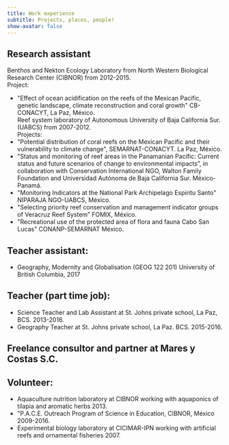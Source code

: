 ```yaml
---
title: Work experience
subtitle: Projects, places, people!
show-avatar: false
---
```


## Research assistant 
Benthos and Nekton Ecology Laboratory from North Western Biological Research Center (CIBNOR) from 2012-2015.   
Project:
* "Effect of ocean acidification on the reefs of the Mexican Pacific, genetic landscape, climate reconstruction and coral growth" CB-CONACYT, La Paz, México.   
Reef system laboratory of Autonomous University of Baja California Sur. (UABCS) from 2007-2012.  
Projects:
* "Potential distribution of coral reefs on the Mexican Pacific and their vulnerability to climate change", SEMARNAT-CONACYT. La Paz, México.
* "Status and monitoring of reef areas in the Panamanian Pacific: Current status and future scenarios of change to environmental impacts”, in collaboration with Conservation International NGO, Walton Family Foundation and Universidad Autónoma de Baja California Sur. México-Panamá.
* "Monitoring Indicators at the National Park Archipelago Espiritu Santo" NIPARAJA NGO-UABCS, México.
* "Selecting priority reef conservation and management indicator groups of Veracruz Reef System” FOMIX, México.
* "Recreational use of the protected area of flora and fauna Cabo San Lucas" CONANP-SEMARNAT México. 

## Teacher assistant:
* Geography, Modernity and Globalisation (GEOG 122 201) University of British Columbia, 2017

## Teacher (part time job):
* Science Teacher and Lab Assistant at St. Johns private school, La Paz, BCS. 2013-2016.
* Geography Teacher at St. Johns private school, La Paz. BCS. 2015-2016.

## Freelance consultor and partner at Mares y Costas S.C. 

## Volunteer:
* Aquaculture nutrition laboratory at CIBNOR working with aquaponics of tilapia and aromatic herbs 2013.
* "P.A.C.E. Outreach Program of Science in Education, CIBNOR, México 2009-2016.
* Experimental biology laboratory at CICIMAR-IPN working with artificial reefs and ornamental fisheries 2007. 
